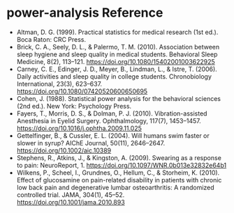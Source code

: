 # power-analysis Reference

* Altman, D. G. (1999). Practical statistics for medical research (1st ed.). Boca Raton: CRC Press.
* Brick, C. A., Seely, D. L., & Palermo, T. M. (2010). Association between sleep hygiene and sleep quality in medical students. Behavioral Sleep Medicine, 8(2), 113–121. https://doi.org/10.1080/15402001003622925
* Carney, C. E., Edinger, J. D., Meyer, B., Lindman, L., & Istre, T. (2006). Daily activities and sleep quality in college students. Chronobiology International, 23(3), 623–637. https://doi.org/10.1080/07420520600650695
* Cohen, J. (1988). Statistical power analysis for the behavioral sciences (2nd ed.). New York: Psychology Press.
* Fayers, T., Morris, D. S., & Dolman, P. J. (2010). Vibration-assisted Anesthesia in Eyelid Surgery. Ophthalmology, 117(7), 1453–1457. https://doi.org/10.1016/j.ophtha.2009.11.025
* Gettelfinger, B., & Cussler, E. L. (2004). Will humans swim faster or slower in syrup? AIChE Journal, 50(11), 2646–2647. https://doi.org/10.1002/aic.10389
* Stephens, R., Atkins, J., & Kingston, A. (2009). Swearing as a response to pain: NeuroReport, 1. https://doi.org/10.1097/WNR.0b013e32832e64b1
* Wilkens, P., Scheel, I., Grundnes, O., Hellum, C., & Storheim, K. (2010). Effect of glucosamine on pain-related disability in patients with chronic low back pain and degenerative lumbar osteoarthritis: A randomized controlled trial. JAMA, 304(1), 45–52. https://doi.org/10.1001/jama.2010.893

